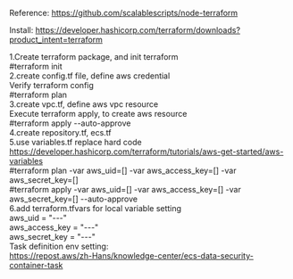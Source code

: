 Reference:
https://github.com/scalablescripts/node-terraform

Install:
https://developer.hashicorp.com/terraform/downloads?product_intent=terraform

1.Create terraform package, and init terraform  
#terraform init  
2.create config.tf file, define aws credential  
Verify terraform config  
#terraform plan  
3.create vpc.tf, define aws vpc resource  
Execute terraform apply, to create aws resource  
#terraform apply --auto-approve  
4.create repository.tf, ecs.tf  
5.use variables.tf replace hard code  
https://developer.hashicorp.com/terraform/tutorials/aws-get-started/aws-variables  
#terraform plan -var  aws_uid=[] -var aws_access_key=[] -var aws_secret_key=[]  
#terraform apply -var  aws_uid=[] -var aws_access_key=[] -var aws_secret_key=[] --auto-approve  
6.add terraform.tfvars for local variable setting  
aws_uid = "---"  
aws_access_key = "---"  
aws_secret_key = "---"  
Task definition env setting:  
https://repost.aws/zh-Hans/knowledge-center/ecs-data-security-container-task  
